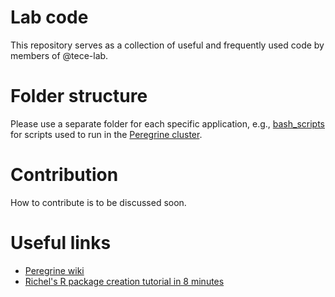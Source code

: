 # Lab code
This repository serves as a collection of useful and frequently used code by members of @tece-lab.

# Folder structure
Please use a separate folder for each specific application, e.g., [bash_scripts](lab_code/bash_scripts) for scripts used to run in the [Peregrine cluster](https://redmine.hpc.rug.nl/redmine/projects/peregrine/wiki).

# Contribution
How to contribute is to be discussed soon.

# Useful links
* [Peregrine wiki](https://redmine.hpc.rug.nl/redmine/projects/peregrine/wiki)
* [Richel's R package creation tutorial in 8 minutes](https://www.youtube.com/watch?v=MoszELQFrvQ&list=PLu8_ZyzXyRDH2iTiBxg6zJ0CZnxNEYMp-&index=2)

